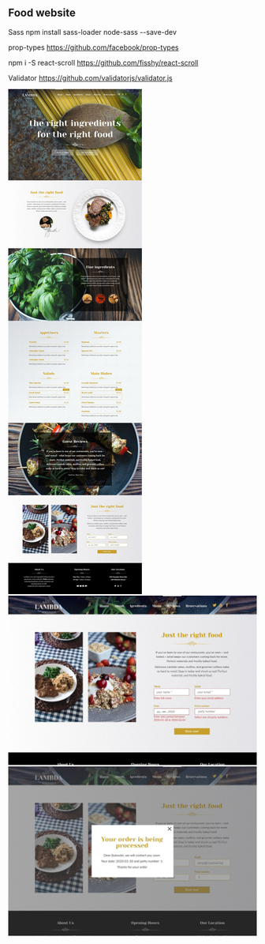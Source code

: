 ## Food website

Sass
npm install sass-loader node-sass --save-dev

prop-types
https://github.com/facebook/prop-types

npm i -S react-scroll
https://github.com/fisshy/react-scroll

Validator
https://github.com/validatorjs/validator.js

![restaurant template](./snapshots/all-template.jpg)
![custom validation form](./snapshots/custom-validation-form.jpg)
![show window with order info](./snapshots/show-window-with-order-info.jpg)

